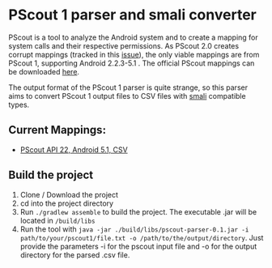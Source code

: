 # PScout 1 parser and smali converter

PScout is a tool to analyze the Android system and to create a mapping for system calls and their respective permissions. As PScout 2.0 creates corrupt mappings (tracked in this [issue](https://github.com/zd2100/PScout/issues/3)), the only viable mappings are from PScout 1, supporting Android 2.2.3-5.1 . The official PScout mappings can be downloaded [here](http://pscout.csl.toronto.edu/downloads.php).

The output format of the PScout 1 parser is quite strange, so this parser aims to convert PScout 1 output files to CSV files with [smali](https://github.com/JesusFreke/smali) compatible types.

## Current Mappings:
- [PScout API 22, Android 5.1, CSV](https://raw.githubusercontent.com/philipphager/pscout-parser/master/export/protected-methods.csv)

## Build the project
1. Clone / Download the project
2. cd into the project directory
3. Run `./gradlew assemble` to build the project. The executable .jar will be located in `/build/libs`
4. Run the tool with `java -jar ./build/libs/pscout-parser-0.1.jar -i path/to/your/pscout1/file.txt -o /path/to/the/output/directory`. Just provide the parameters -i for the pscout input file and -o for the output directory for the parsed .csv file.
